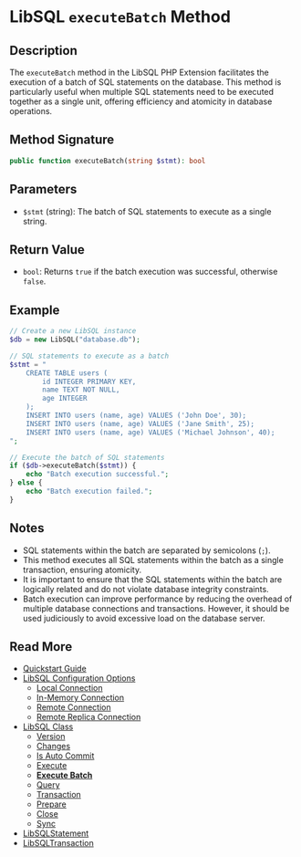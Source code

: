 # LibSQL `executeBatch` Method

## Description

The `executeBatch` method in the LibSQL PHP Extension facilitates the execution of a batch of SQL statements on the database. This method is particularly useful when multiple SQL statements need to be executed together as a single unit, offering efficiency and atomicity in database operations.

## Method Signature

```php
public function executeBatch(string $stmt): bool
```

## Parameters

- `$stmt` (string): The batch of SQL statements to execute as a single string.

## Return Value

- `bool`: Returns `true` if the batch execution was successful, otherwise `false`.

## Example

```php
// Create a new LibSQL instance
$db = new LibSQL("database.db");

// SQL statements to execute as a batch
$stmt = "
    CREATE TABLE users (
        id INTEGER PRIMARY KEY,
        name TEXT NOT NULL,
        age INTEGER
    );
    INSERT INTO users (name, age) VALUES ('John Doe', 30);
    INSERT INTO users (name, age) VALUES ('Jane Smith', 25);
    INSERT INTO users (name, age) VALUES ('Michael Johnson', 40);
";

// Execute the batch of SQL statements
if ($db->executeBatch($stmt)) {
    echo "Batch execution successful.";
} else {
    echo "Batch execution failed.";
}
```

## Notes

- SQL statements within the batch are separated by semicolons (`;`).
- This method executes all SQL statements within the batch as a single transaction, ensuring atomicity.
- It is important to ensure that the SQL statements within the batch are logically related and do not violate database integrity constraints.
- Batch execution can improve performance by reducing the overhead of multiple database connections and transactions. However, it should be used judiciously to avoid excessive load on the database server.

## Read More

- [Quickstart Guide](quick-start.md)
- [LibSQL Configuration Options](000-configuration.md)
    - [Local Connection](001-local-connection.md)
    - [In-Memory Connection](002-memory-connection.md)
    - [Remote Connection](003-remote-connection.md)
    - [Remote Replica Connection](004-remote-replica-connection.md)
- [LibSQL Class](005-LibSQL-class.md)
    - [Version](006-version.md)
    - [Changes](007-changes.md)
    - [Is Auto Commit](008-isAutocommit.md)
    - [Execute](009-execute.md)
    - **[Execute Batch](010-executeBatch.md)**
    - [Query](011-query.md)
    - [Transaction](012-transaction.md)
    - [Prepare](013-prepare.md)
    - [Close](014-close.md)
    - [Sync](015-sync.md)
- [LibSQLStatement](016-LibSQLStatement.md)
- [LibSQLTransaction](017-LibSQLTransaction.md)
